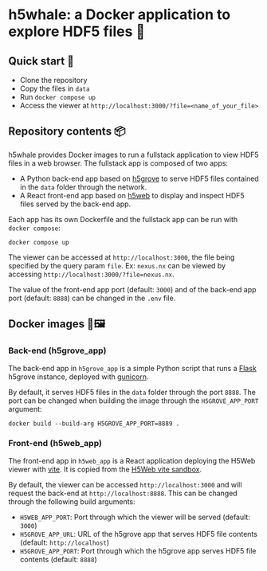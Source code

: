 # h5whale: a Docker application to explore HDF5 files 🐳

## Quick start 🚀

- Clone the repository
- Copy the files in `data`
- Run `docker compose up`
- Access the viewer at `http://localhost:3000/?file=<name_of_your_file>`

## Repository contents 📦

h5whale provides Docker images to run a fullstack application to view HDF5 files in a web browser. The fullstack app is composed of two apps:

- A Python back-end app based on [h5grove](https://github.com/silx-kit/h5grove) to serve HDF5 files contained in the `data` folder through the network.
- A React front-end app based on [h5web](https://github.com/silx-kit/h5web) to display and inspect HDF5 files served by the back-end app.

Each app has its own Dockerfile and the fullstack app can be run with `docker compose`:

```
docker compose up
```

The viewer can be accessed at `http://localhost:3000`, the file being specified by the query param `file`. Ex: `nexus.nx` can be viewed by accessing `http://localhost:3000/?file=nexus.nx`.

The value of the front-end app port (default: `3000`) and of the back-end app port (default: `8888`) can be changed in the `.env` file.

## Docker images 🐋🖼️

### Back-end (h5grove_app)

The back-end app in `h5grove_app` is a simple Python script that runs a [Flask](https://flask.palletsprojects.com/) h5grove instance, deployed with [gunicorn](https://gunicorn.org/).

By default, it serves HDF5 files in the `data` folder through the port `8888`. The port can be changed when building the image through the `H5GROVE_APP_PORT` argument:

```
docker build --build-arg H5GROVE_APP_PORT=8889 .
```

### Front-end (h5web_app)

The front-end app in `h5web_app` is a React application deploying the H5Web viewer with [vite](https://vitejs.dev/). It is copied from the [H5Web vite sandbox](https://codesandbox.io/s/h5webapp-vite-5c204).

By default, the viewer can be accessed `http://localhost:3000` and will request the back-end at `http://localhost:8888`. This can be changed through the following build arguments:

- `H5WEB_APP_PORT`: Port through which the viewer will be served (default: `3000`)
- `H5GROVE_APP_URL`: URL of the h5grove app that serves HDF5 file contents (default: `http://localhost`)
- `H5GROVE_APP_PORT`: Port through which the h5grove app serves HDF5 file contents (default: `8888`)
